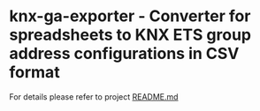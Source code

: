 # knx-ga-exporter - Converter for spreadsheets to KNX ETS group address configurations in CSV format

For details please refer to project [README.md](https://github.com/waldbaer/knx-ga-exporter#readme)
